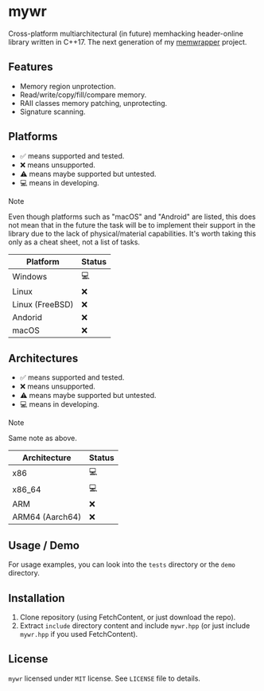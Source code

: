 # mywr

Cross-platform multiarchitectural (in future) memhacking header-online library written in C++17. The next generation of my [memwrapper](https://github.com/The-Musaigen/memwrapper) project.

## Features

* Memory region unprotection.
* Read/write/copy/fill/compare memory.
* RAII classes memory patching, unprotecting.
* Signature scanning.

## Platforms

* ✅ means supported and tested.
* ❌ means unsupported.
* ⚠️ means maybe supported but untested.
* 💻 means in developing.

> [!NOTE]
Even though platforms such as "macOS" and "Android" are listed, this does not mean that in the future the task will be to implement their support in the library due to the lack of physical/material capabilities. It's worth taking this only as a cheat sheet, not a list of tasks.

| Platform        | Status |
| --------------- | ------ |
| Windows         | 💻      |
| Linux           | ❌      |
| Linux (FreeBSD) | ❌      |
| Andorid         | ❌      |
| macOS           | ❌      |

## Architectures

* ✅ means supported and tested.
* ❌ means unsupported.
* ⚠️ means maybe supported but untested.
* 💻 means in developing.

> [!NOTE]
Same note as above.

| Architecture    | Status |
| --------------- | ------ |
| x86             | 💻      |
| x86_64          | 💻      |
| ARM             | ❌      |
| ARM64 (Aarch64) | ❌      |

## Usage / Demo

For usage examples, you can look into the `tests` directory or the `demo` directory.

## Installation

1. Clone repository (using FetchContent, or just download the repo).
2. Extract `include` directory content and include `mywr.hpp` (or just include `mywr.hpp` if you used FetchContent).

## License

`mywr` licensed under `MIT` license. See `LICENSE` file to details.
